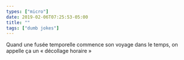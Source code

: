 ```yaml
---
types: ["micro"]
date: 2019-02-06T07:25:53-05:00
title: ""
tags: ["dumb jokes"]
---
```

Quand une fusée temporelle commence son voyage dans le temps, on appelle ça un « décollage horaire »
